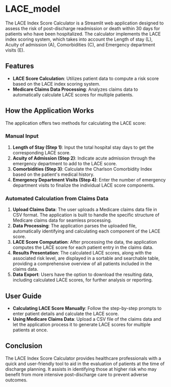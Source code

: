 # LACE_model

The LACE Index Score Calculator is a Streamlit web application designed to assess the risk of post-discharge readmission or death within 30 days for patients who have been hospitalized. The calculator implements the LACE index scoring system, which takes into account the Length of stay (L), Acuity of admission (A), Comorbidities (C), and Emergency department visits (E).

## Features

- **LACE Score Calculation**: Utilizes patient data to compute a risk score based on the LACE index scoring system.
- **Medicare Claims Data Processing**: Analyzes claims data to automatically calculate LACE scores for multiple patients.

## How the Application Works

The application offers two methods for calculating the LACE score:

### Manual Input

1. **Length of Stay (Step 1)**: Input the total hospital stay days to get the corresponding LACE score.
2. **Acuity of Admission (Step 2)**: Indicate acute admission through the emergency department to add to the LACE score.
3. **Comorbidities (Step 3)**: Calculate the Charlson Comorbidity Index based on the patient's medical history.
4. **Emergency Department Visits (Step 4)**: Enter the number of emergency department visits to finalize the individual LACE score components.

### Automated Calculation from Claims Data

1. **Upload Claims Data**: The user uploads a Medicare claims data file in CSV format. The application is built to handle the specific structure of Medicare claims data for seamless processing.
2. **Data Processing**: The application parses the uploaded file, automatically identifying and calculating each component of the LACE score.
3. **LACE Score Computation**: After processing the data, the application computes the LACE score for each patient entry in the claims data.
4. **Results Presentation**: The calculated LACE scores, along with the associated risk level, are displayed in a sortable and searchable table, providing a comprehensive overview of all patients included in the claims data.
5. **Data Export**: Users have the option to download the resulting data, including calculated LACE scores, for further analysis or reporting.

## User Guide

- **Calculating LACE Score Manually**: Follow the step-by-step prompts to enter patient details and calculate the LACE score.
- **Using Medicare Claims Data**: Upload a CSV file of the claims data and let the application process it to generate LACE scores for multiple patients at once.

## Conclusion

The LACE Index Score Calculator provides healthcare professionals with a quick and user-friendly tool to aid in the evaluation of patients at the time of discharge planning. It assists in identifying those at higher risk who may benefit from more intensive post-discharge care to prevent adverse outcomes.
